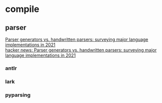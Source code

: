 
# compile

## parser

[Parser generators vs. handwritten parsers: surveying major language implementations in 2021](https://notes.eatonphil.com/parser-generators-vs-handwritten-parsers-survey-2021.html)  
[hacker news: Parser generators vs. handwritten parsers: surveying major language implementations in 2021](https://news.ycombinator.com/item?id=28258945)  


### antlr

### lark

### pyparsing
